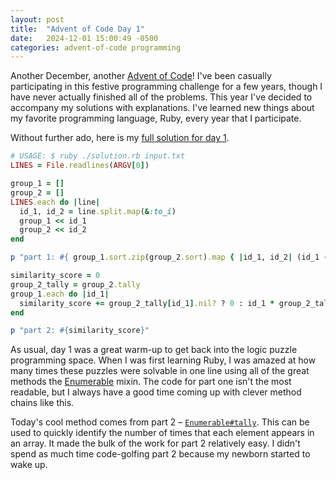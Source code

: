 ```yaml
---
layout: post
title:  "Advent of Code Day 1"
date:   2024-12-01 15:00:49 -0500
categories: advent-of-code programming
---
```


Another December, another [Advent of Code](https://adventofcode.com)! I've been
casually participating in this festive programming challenge for a few years,
though I have never actually finished all of the problems. This year I've decided
to accompany my solutions with explanations. I've learned new things about my
favorite programming language, Ruby, every year that I participate.

Without further ado, here is my [full solution for day 1](https://github.com/lancenewman/advent-of-code/blob/main/2024/day_1/solution.rb).

```rb
# USAGE: $ ruby ./solution.rb input.txt
LINES = File.readlines(ARGV[0])

group_1 = []
group_2 = []
LINES.each do |line|
  id_1, id_2 = line.split.map(&:to_i)
  group_1 << id_1
  group_2 << id_2
end

p "part 1: #{ group_1.sort.zip(group_2.sort).map { |id_1, id_2| (id_1 - id_2).abs }.sum }"

similarity_score = 0
group_2_tally = group_2.tally
group_1.each do |id_1|
  similarity_score += group_2_tally[id_1].nil? ? 0 : id_1 * group_2_tally[id_1]
end

p "part 2: #{similarity_score}"
```

As usual, day 1 was a great warm-up to get back into the logic puzzle programming 
space. When I was first learning Ruby, I was amazed at how many times these 
puzzles were solvable in one line using all of the great methods the 
[Enumerable](https://ruby-doc.org/core-2.7.2/Enumerable.html) mixin. The code
for part one isn't the most readable, but I always have a good time coming up
with clever method chains like this.

Today's cool method comes from part 2 – [`Enumerable#tally`](https://ruby-doc.org/core-2.7.2/Enumerable.html#method-i-tally). This can be used to quickly identify the number of times
that each element appears in an array. It made the bulk of the work for part 2
relatively easy. I didn't spend as much time code-golfing part 2 because my
newborn started to wake up. 
